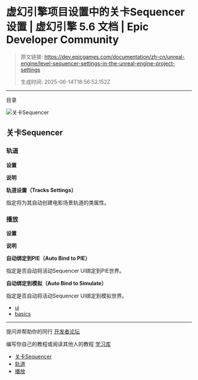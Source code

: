 # 虚幻引擎项目设置中的关卡Sequencer设置 | 虚幻引擎 5.6 文档 | Epic Developer Community

> 原文链接: https://dev.epicgames.com/documentation/zh-cn/unreal-engine/level-sequencer-settings-in-the-unreal-engine-project-settings
> 
> 生成时间: 2025-06-14T18:56:52.152Z

---

目录

![关卡Sequencer](https://dev.epicgames.com/community/api/documentation/image/fd271577-3a44-40a9-b4a9-3d05383ac7ce?resizing_type=fill&width=1920&height=335)

## 关卡Sequencer

### 轨道

**设置**

**说明**

**轨道设置（Tracks Settings）**

指定将为其自动创建电影场景轨道的类属性。

### 播放

**设置**

**说明**

**自动绑定到PIE（Auto Bind to PIE）**

指定是否自动将活动Sequencer UI绑定到PIE世界。

**自动绑定到模拟（Auto Bind to Simulate）**

指定是否自动将活动Sequencer UI绑定到模拟世界。

-   [ui](https://dev.epicgames.com/community/search?query=ui)
-   [basics](https://dev.epicgames.com/community/search?query=basics)

* * *

提问并帮助你的同行 [开发者论坛](https://forums.unrealengine.com/categories?tag=unreal-engine)

编写你自己的教程或阅读其他人的教程 [学习库](https://dev.epicgames.com/community/unreal-engine/learning)

-   [关卡Sequencer](/documentation/zh-cn/unreal-engine/level-sequencer-settings-in-the-unreal-engine-project-settings#%E5%85%B3%E5%8D%A1sequencer)
-   [轨道](/documentation/zh-cn/unreal-engine/level-sequencer-settings-in-the-unreal-engine-project-settings#%E8%BD%A8%E9%81%93)
-   [播放](/documentation/zh-cn/unreal-engine/level-sequencer-settings-in-the-unreal-engine-project-settings#%E6%92%AD%E6%94%BE)